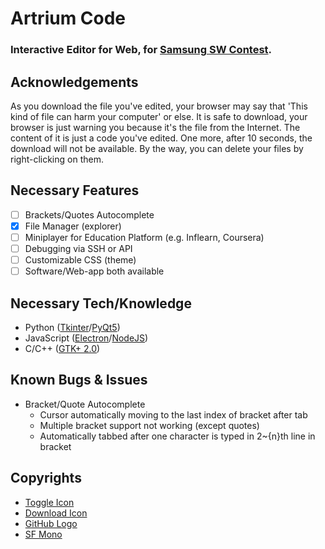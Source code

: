 # Artrium Code
### Interactive Editor for Web, for [Samsung SW Contest](https://www.juniorsoftwarecup.com/Contest/About).

## Acknowledgements
As you download the file you've edited, your browser may say that 'This kind of file can harm your computer' or else. It is safe to download, your browser is just warning you because it's the file from the Internet. The content of it is just a code you've edited. One more, after 10 seconds, the download will not be available. By the way, you can delete your files by right-clicking on them.

## Necessary Features
- [ ] Brackets/Quotes Autocomplete
- [X] File Manager (explorer)
- [ ] Miniplayer for Education Platform (e.g. Inflearn, Coursera)
- [ ] Debugging via SSH or API
- [ ] Customizable CSS (theme)
- [ ] Software/Web-app both available

## Necessary Tech/Knowledge
- Python ([Tkinter](https://docs.python.org/3/library/tkinter.html)/[PyQt5](https://pypi.org/project/PyQt5))
- JavaScript ([Electron](https://www.electronjs.org)/[NodeJS](https://nodejs.org))
- C/C++ ([GTK+ 2.0](https://developer.gnome.org/gtk-tutorial/stable/))

## Known Bugs & Issues
* Bracket/Quote Autocomplete
  * Cursor automatically moving to the last index of bracket after tab
  * Multiple bracket support not working (except quotes)
  * Automatically tabbed after one character is typed in 2~{n}th line in bracket
  
## Copyrights
- [Toggle Icon](https://icon-icons.com/icon/sidebar-expand-toggle-nav/145935)
- [Download Icon](https://www.iconfinder.com/icons/5204156/download_icon)
- [GitHub Logo](https://github.com/logos)
- [SF Mono](https://developer.apple.com/fonts)
